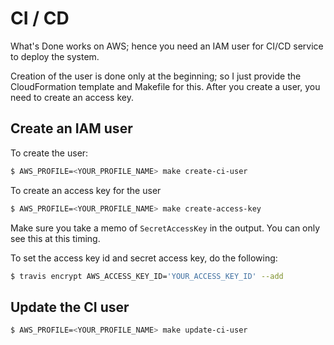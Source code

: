 
# CI / CD

What's Done works on AWS; hence you need an IAM user for CI/CD service to deploy the system.

Creation of the user is done only at the beginning; so I just provide the CloudFormation template and Makefile for this.
After you create a user, you need to create an access key.

## Create an IAM user

To create the user:

```sh
$ AWS_PROFILE=<YOUR_PROFILE_NAME> make create-ci-user
```

To create an access key for the user

```sh
$ AWS_PROFILE=<YOUR_PROFILE_NAME> make create-access-key
```

Make sure you take a memo of `SecretAccessKey` in the output. You can only see this at this timing.

To set the access key id and secret access key, do the following:

```sh
$ travis encrypt AWS_ACCESS_KEY_ID='YOUR_ACCESS_KEY_ID' --add
```

## Update the CI user

```sh
$ AWS_PROFILE=<YOUR_PROFILE_NAME> make update-ci-user
```
